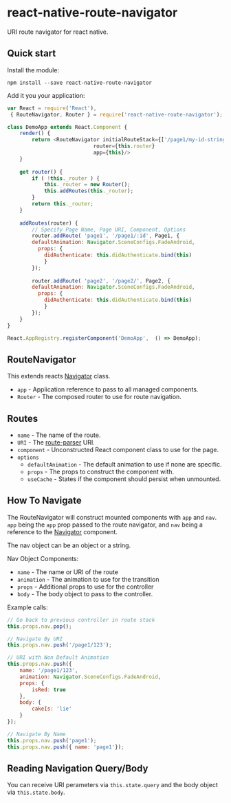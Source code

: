 # react-native-route-navigator

URI route navigator for react native.

## Quick start

Install the module:

```
npm install --save react-native-route-navigator
```

Add it you your application:

```javascript
var React = require('React'),
 { RouteNavigator, Router } = require('react-native-route-navigator');

class DemoApp extends React.Component {
	render() {
		return <RouteNavigator initialRouteStack={['/page1/my-id-string']]}
                            router={this.router}
                            app={this}/>
	}
	
	get router() {
		if ( !this._router ) {
	    	this._router = new Router();
     		this.addRoutes(this._router);
    	}
	    return this._router;
	}
	
	addRoutes(router) {
    	// Specify Page Name, Page URI, Component, Options 
    	router.addRoute( 'page1', '/page1/:id', Page1, {
      	defaultAnimation: Navigator.SceneConfigs.FadeAndroid,
	      props: {
        	didAuthenticate: this.didAuthenticate.bind(this)
      		}
    	});
    	
    	router.addRoute( 'page2', '/page2/', Page2, {
      	defaultAnimation: Navigator.SceneConfigs.FadeAndroid,
	      props: {
        	didAuthenticate: this.didAuthenticate.bind(this)
      		}
    	});
    }
}

React.AppRegistry.registerComponent('DemoApp',  () => DemoApp);
```

## RouteNavigator

This extends reacts [Navigator](https://facebook.github.io/react-native/docs/navigator.html) class.

- `app` - Application reference to pass to all managed components.
- `Router` - The composed router to use for route navigation.

## Routes


- `name` - The name of the route.
- `URI` - The [route-parser](https://www.npmjs.com/package/route-parser) URI.
- `component` - Unconstructed React component class to use for the page.
- `options`
	- `defaultAnimation` - The default animation to use if none are specific.
	- `props` - The props to construct the component with.
	- `useCache` - States if the component should persist when unmounted.
	
## How To Navigate

The RouteNavigator will construct mounted components with `app` and `nav`. `app` being the `app` prop passed to the route navigator, and `nav` being a reference to the [Navigator](https://facebook.github.io/react-native/docs/navigator.html) component.

The nav object can be an object or a string.

Nav Object Components:

- `name` - The name or URI of the route
- `animation` - The animation to use for the transition
- `props` - Additional props to use for the controller
- `body` - The body object to pass to the controller.

Example calls:

```javascript
// Go back to previous controller in route stack
this.props.nav.pop();

// Navigate By URI
this.props.nav.push('/page1/123');

// URI with Non Default Animation
this.props.nav.push({ 
	name: '/page1/123',
	animation: Navigator.SceneConfigs.FadeAndroid,
	props: {
		isRed: true
	},
	body: {
		cakeIs: 'lie'
	}
});

// Navigate By Name
this.props.nav.push('page1');
this.props.nav.push({ name: 'page1'});
```

## Reading Navigation Query/Body

You can receive URI perameters via `this.state.query` and the body object via `this.state.body`.
